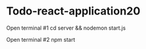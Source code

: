# Todo-react-application20

Open terminal #1
cd server && nodemon start.js

Open terminal #2
npm start
